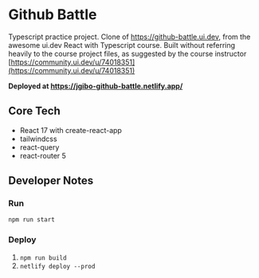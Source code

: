 # Github Battle
Typescript practice project. Clone of https://github-battle.ui.dev, from the awesome ui.dev React with Typescript course. Built without referring heavily to the course project files, as suggested by the course instructor [https://community.ui.dev/u/74018351](https://community.ui.dev/u/74018351)

**Deployed at https://jgibo-github-battle.netlify.app/**

## Core Tech
- React 17 with create-react-app
- tailwindcss
- react-query
- react-router 5

## Developer Notes
### Run
`npm run start`

### Deploy
1. `npm run build`
1. `netlify deploy --prod`